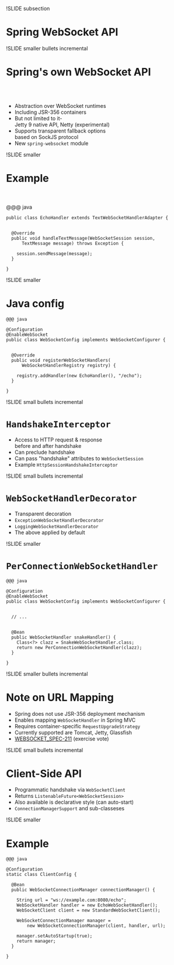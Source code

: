 !SLIDE subsection
# Spring WebSocket API

!SLIDE smaller bullets incremental
# Spring's own WebSocket API
<br><br>
* Abstraction over WebSocket runtimes
* Including JSR-356 containers
* But not limited to it-<br>Jetty 9 native API, Netty (experimental)
* Supports transparent fallback options<br>based on SockJS protocol
* New `spring-websocket` module

!SLIDE smaller
# Example
<br><br>
    @@@ java

    public class EchoHandler extends TextWebSocketHandlerAdapter {


      @Override
      public void handleTextMessage(WebSocketSession session,
          TextMessage message) throws Exception {

        session.sendMessage(message);
      }

    }

!SLIDE smaller
# Java config

    @@@ java

    @Configuration
    @EnableWebSocket
    public class WebSocketConfig implements WebSocketConfigurer {


      @Override
      public void registerWebSocketHandlers(
          WebSocketHandlerRegistry registry) {

        registry.addHandler(new EchoHandler(), "/echo");
      }

    }

!SLIDE small bullets incremental
# `HandshakeInterceptor`

* Access to HTTP request & response<br>before and after handshake
* Can preclude handshake
* Can pass "handshake" attributes to `WebSocketSession`
* Example `HttpSessionHandshakeInterceptor`

!SLIDE small bullets incremental
# `WebSocketHandlerDecorator`

* Transparent decoration
* `ExceptionWebSocketHandlerDecorator`
* `LoggingWebSocketHandlerDecorator`
* The above applied by default

!SLIDE smaller
# `PerConnectionWebSocketHandler`

    @@@ java

    @Configuration
    @EnableWebSocket
    public class WebSocketConfig implements WebSocketConfigurer {


      // ...


      @Bean
      public WebSocketHandler snakeHandler() {
        Class<?> clazz = SnakeWebSocketHandler.class;
        return new PerConnectionWebSocketHandler(clazz);
      }

    }

!SLIDE smaller bullets incremental
# Note on URL Mapping

* Spring does not use JSR-356 deployment mechanism
* Enables mapping `WebSocketHandler` in Spring MVC
* Requires container-specific `RequestUpgradeStrategy`
* Currently supported are Tomcat, Jetty, Glassfish
* [WEBSOCKET_SPEC-211](https://java.net/jira/browse/WEBSOCKET_SPEC-211) (exercise vote)

!SLIDE small bullets incremental
# Client-Side API

* Programmatic handshake via `WebSocketClient`
* Returns `ListenableFuture<WebSocketSession>`
* Also available is declarative style (can auto-start)
* `ConnectionManagerSupport` and sub-classeses

!SLIDE smaller
# Example

    @@@ java

    @Configuration
    static class ClientConfig {

      @Bean
      public WebSocketConnectionManager connectionManager() {

        String url = "ws://example.com:8080/echo";
        WebSocketHandler handler = new EchoWebSocketHandler();
        WebSocketClient client = new StandardWebSocketClient();

        WebSocketConnectionManager manager = 
            new WebSocketConnectionManager(client, handler, url);

        manager.setAutoStartup(true);
        return manager;
      }

    }





